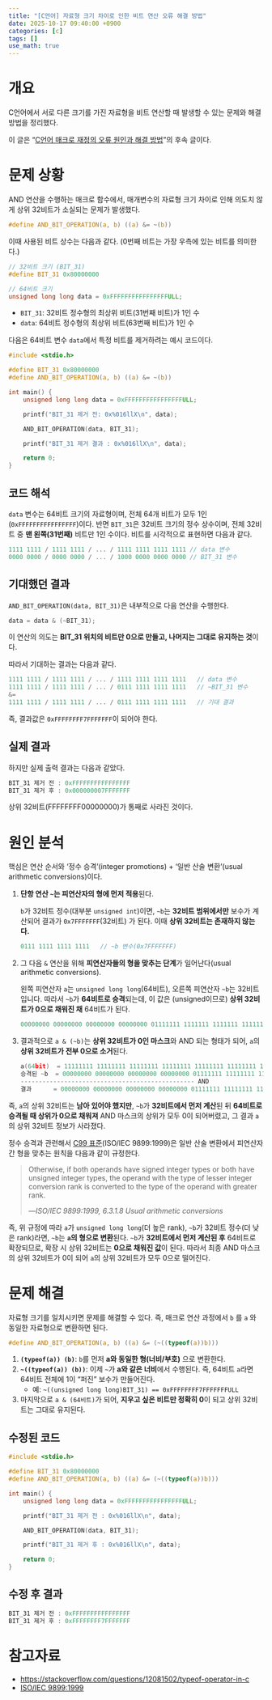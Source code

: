 ```yaml
---
title: "[C언어] 자료형 크기 차이로 인한 비트 연산 오류 해결 방법"
date: 2025-10-17 09:40:00 +0900
categories: [c]
tags: []
use_math: true
---
```


# 개요

C언어에서 서로 다른 크기를 가진 자료형을 비트 연산할 때 발생할 수 있는 문제와 해결 방법을 정리했다.

이 글은 “[C언어 매크로 재정의 오류 원인과 해결 방법](https://han-joon-hyeok.github.io/posts/gcc-macro-redefined-error-fix)”의 후속 글이다.

# 문제 상황

AND 연산을 수행하는 매크로 함수에서, 매개변수의 자료형 크기 차이로 인해 의도치 않게 상위 32비트가 소실되는 문제가 발생했다.

```c
#define AND_BIT_OPERATION(a, b) ((a) &= ~(b))
```

이때 사용된 비트 상수는 다음과 같다. (0번째 비트는 가장 우측에 있는 비트를 의미한다.)

```c
// 32비트 크기 (BIT_31)
#define BIT_31 0x80000000

// 64비트 크기
unsigned long long data = 0xFFFFFFFFFFFFFFFFULL;
```

- `BIT_31`: 32비트 정수형의 최상위 비트(31번째 비트)가 1인 수
- `data`: 64비트 정수형의 최상위 비트(63번째 비트)가 1인 수

다음은 64비트 변수 `data`에서 특정 비트를 제거하려는 예시 코드이다.

```c
#include <stdio.h>

#define BIT_31 0x80000000
#define AND_BIT_OPERATION(a, b) ((a) &= ~(b))

int main() {
    unsigned long long data = 0xFFFFFFFFFFFFFFFFULL;

    printf("BIT_31 제거 전: 0x%016llX\n", data);

    AND_BIT_OPERATION(data, BIT_31);

    printf("BIT_31 제거 결과 : 0x%016llX\n", data);

    return 0;
}
```

## 코드 해석

`data` 변수는 64비트 크기의 자료형이며, 전체 64개 비트가 모두 1인  (`0xFFFFFFFFFFFFFFFF`)이다. 반면 `BIT_31`은 32비트 크기의 정수 상수이며, 전체 32비트 중 **맨 왼쪽(31번째)** 비트만 1인 수이다. 비트를 시각적으로 표현하면 다음과 같다.

```c
1111 1111 / 1111 1111 / ... / 1111 1111 1111 1111 // data 변수
0000 0000 / 0000 0000 / ... / 1000 0000 0000 0000 // BIT_31 변수
```

## 기대했던 결과

`AND_BIT_OPERATION(data, BIT_31)`은 내부적으로 다음 연산을 수행한다.

```c
data = data & (~BIT_31);
```

이 연산의 의도는 **BIT_31 위치의 비트만 0으로 만들고, 나머지는 그대로 유지하는 것**이다.

따라서 기대하는 결과는 다음과 같다.

```c
1111 1111 / 1111 1111 / ... / 1111 1111 1111 1111   // data 변수
1111 1111 / 1111 1111 / ... / 0111 1111 1111 1111   // ~BIT_31 변수
&=
1111 1111 / 1111 1111 / ... / 0111 1111 1111 1111   // 기대 결과
```

즉, 결과값은 `0xFFFFFFFF7FFFFFFF`이 되어야 한다.

## 실제 결과

하지만 실제 출력 결과는 다음과 같았다.

```c
BIT_31 제거 전 : 0xFFFFFFFFFFFFFFFF
BIT_31 제거 후 : 0x000000007FFFFFFF
```

상위 32비트(FFFFFFFF00000000)가 통째로 사라진 것이다.

# 원인 분석

핵심은 연산 순서와 ‘정수 승격’(integer promotions) + ‘일반 산술 변환’(usual arithmetic conversions)이다.

1. **단항 연산 `~`는 피연산자의 형에 먼저 적용**된다.

    `b`가 32비트 정수(대부분 `unsigned int`)이면, `~b`는 **32비트 범위에서만** 보수가 계산되어 결과가 `0x7FFFFFFF`(32비트) 가 된다. 이때 **상위 32비트는 존재하지 않는다.**

    ```c
    0111 1111 1111 1111   // ~b 변수(0x7FFFFFFF)
    ```

2. 그 다음 `&` 연산을 위해 **피연산자들의 형을 맞추는 단계**가 일어난다(usual arithmetic conversions).

    왼쪽 피연산자 `a`는 `unsigned long long`(64비트), 오른쪽 피연산자 `~b`는 32비트입니다. 따라서 `~b`가 **64비트로 승격**되는데, 이 값은 (unsigned이므로) **상위 32비트가 0으로 채워진 채** 64비트가 된다.

    ```c
    00000000 00000000 00000000 00000000 01111111 1111111 1111111 1111111   // 64비트 승격 시 상위 32비트 0
    ```

3. 결과적으로 `a & (~b)`는 **상위 32비트가 0인 마스크**와 AND 되는 형태가 되어, `a`의 **상위 32비트가 전부 0으로 소거**된다.

    ```c
    a(64bit)  = 11111111 11111111 11111111 11111111 11111111 11111111 11111111 11111111
    승격된 ~b  = 00000000 00000000 00000000 00000000 01111111 11111111 11111111 11111111   // 64비트 승격 시 상위 32비트 0
    ------------------------------------------------ AND
    결과      = 00000000 00000000 00000000 00000000 01111111 11111111 11111111 11111111   // 상위 32비트가 0으로 소거
    ```


즉, `a`의 상위 32비트는 **남아 있어야 했지만**, `~b`가 **32비트에서 먼저 계산**된 뒤 **64비트로 승격될 때 상위가 0으로 채워져** AND 마스크의 상위가 모두 0이 되어버렸고, 그 결과 `a`의 상위 32비트 정보가 사라졌다.

정수 승격과 관련해서 [C99 표준](https://www.dii.uchile.cl/~daespino/files/Iso_C_1999_definition.pdf)(ISO/IEC 9899:1999)은 일반 산술 변환에서 피연산자 간 형을 맞추는 원칙을 다음과 같이 규정한다.

> Otherwise, if both operands have signed integer types or both have unsigned integer types, the operand with the type of lesser integer conversion rank is converted to the type of the operand with greater rank.
>
>
> —*ISO/IEC 9899:1999, 6.3.1.8 Usual arithmetic conversions*
>

즉, 위 규정에 따라 `a`가 `unsigned long long`(더 높은 rank), `~b`가 32비트 정수(더 낮은 rank)라면, `~b`는 **`a`의 형으로 변환**된다. `~b`가 **32비트에서 먼저 계산된 후** 64비트로 확장되므로, 확장 시 상위 32비트는 **0으로 채워진 값**이 된다. 따라서 최종 AND 마스크의 상위 32비트가 0이 되어 `a`의 상위 32비트가 모두 0으로 떨어진다.

# 문제 해결

자료형 크기를 일치시키면 문제를 해결할 수 있다. 즉, 매크로 연산 과정에서 `b` 를 `a` 와 동일한 자료형으로 변환하면 된다.

```c
#define AND_BIT_OPERATION(a, b) ((a) &= (~((typeof(a))b)))
```

1. **`(typeof(a)) (b)`**: `b`를 먼저 **a와 동일한 형(너비/부호)** 으로 변환한다.
2. **`~((typeof(a)) (b))`**: 이제 `~`가 **a와 같은 너비**에서 수행된다. 즉, 64비트 `a`라면 64비트 전체에 1이 “퍼진” 보수가 만들어진다.
    - 예: `~((unsigned long long)BIT_31) == 0xFFFFFFFF7FFFFFFFULL`
3. 마지막으로 `a & (64비트)`가 되어, **지우고 싶은 비트만 정확히 0**이 되고 상위 32비트는 그대로 유지된다.

## 수정된 코드

```c
#include <stdio.h>

#define BIT_31 0x80000000
#define AND_BIT_OPERATION(a, b) ((a) &= (~((typeof(a))b)))

int main() {
    unsigned long long data = 0xFFFFFFFFFFFFFFFFULL;

    printf("BIT_31 제거 전 : 0x%016llX\n", data);

    AND_BIT_OPERATION(data, BIT_31);

    printf("BIT_31 제거 후 : 0x%016llX\n", data);

    return 0;
}
```

## 수정 후 결과

```c
BIT_31 제거 전 : 0xFFFFFFFFFFFFFFFF
BIT_31 제거 후 : 0xFFFFFFFF7FFFFFFF
```

# 참고자료

- https://stackoverflow.com/questions/12081502/typeof-operator-in-c
- [ISO/IEC 9899:1999](https://www.dii.uchile.cl/~daespino/files/Iso_C_1999_definition.pdf)